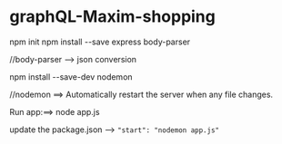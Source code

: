 # graphQL-Maxim-shopping

npm init
npm install --save express body-parser

//body-parser --> json conversion

npm install --save-dev nodemon

//nodemon ==> Automatically restart the server when any file changes.

Run app:==> node app.js

update the package.json --> ``"start": "nodemon app.js"``



